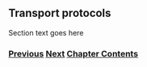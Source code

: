 ## Transport protocols

Section text goes here

<!-- Link lines generated automatically; do not delete -->
### [<ins>Previous</ins>](Routing.md) [<ins>Next</ins>](Extension%20headers%20and%20options.md) [<ins>Chapter Contents</ins>](2.%20IPv6%20Basic%20Technology.md)